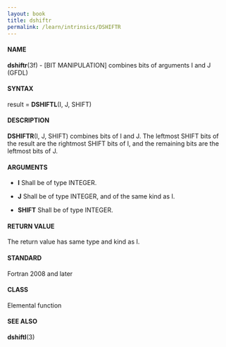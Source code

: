 ```yaml
---
layout: book
title: dshiftr
permalink: /learn/intrinsics/DSHIFTR
---
```

#### NAME

__dshiftr__(3f) - \[BIT MANIPULATION\] combines bits of arguments I and J
(GFDL)

#### SYNTAX

result = __DSHIFTL__(I, J, SHIFT)

#### DESCRIPTION

__DSHIFTR__(I, J, SHIFT) combines bits of I and J. The leftmost SHIFT
bits of the result are the rightmost SHIFT bits of I, and the remaining
bits are the leftmost bits of J.

#### ARGUMENTS

  - __I__
    Shall be of type INTEGER.

  - __J__
    Shall be of type INTEGER, and of the same kind as I.

  - __SHIFT__
    Shall be of type INTEGER.

#### RETURN VALUE

The return value has same type and kind as I.

#### STANDARD

Fortran 2008 and later

#### CLASS

Elemental function

#### SEE ALSO

__dshiftl__(3)

